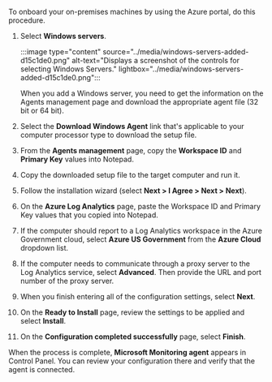 To onboard your on-premises machines by using the Azure portal, do this procedure.

1.  Select **Windows servers**.
    
    :::image type="content" source="../media/windows-servers-added-d15c1de0.png" alt-text="Displays a screenshot of the controls for selecting Windows Servers." lightbox="../media/windows-servers-added-d15c1de0.png":::
    
    
    When you add a Windows server, you need to get the information on the Agents management page and download the appropriate agent file (32 bit or 64 bit).
2.  Select the **Download Windows Agent** link that's applicable to your computer processor type to download the setup file.
3.  From the **Agents management** page, copy the **Workspace ID** and **Primary Key** values into Notepad.
4.  Copy the downloaded setup file to the target computer and run it.
5.  Follow the installation wizard (select **Next &gt; I Agree &gt; Next &gt; Next**).
6.  On the **Azure Log Analytics** page, paste the Workspace ID and Primary Key values that you copied into Notepad.
7.  If the computer should report to a Log Analytics workspace in the Azure Government cloud, select **Azure US Government** from the **Azure Cloud** dropdown list.
8.  If the computer needs to communicate through a proxy server to the Log Analytics service, select **Advanced**. Then provide the URL and port number of the proxy server.
9.  When you finish entering all of the configuration settings, select **Next**.
10. On the **Ready to Install** page, review the settings to be applied and select **Install**.
11. On the **Configuration completed successfully** page, select **Finish**.

When the process is complete, **Microsoft Monitoring agent** appears in Control Panel. You can review your configuration there and verify that the agent is connected.
